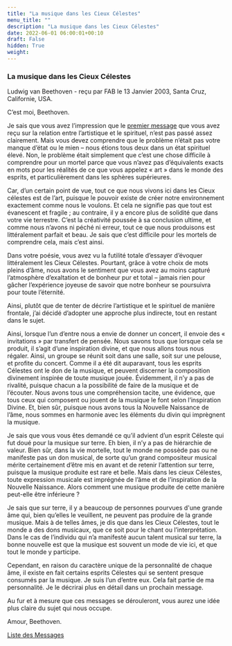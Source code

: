 ```yaml
---
title: "La musique dans les Cieux Célestes"
menu_title: ""
description: "La musique dans les Cieux Célestes"
date: 2022-06-01 06:00:01+00:10
draft: False
hidden: True
weight:
---
```

### La musique dans les Cieux Célestes

Ludwig van Beethoven - reçu par FAB le 13 Janvier 2003, Santa Cruz, Californie, USA.

C’est moi, Beethoven.

Je sais que vous avez l’impression que le [premier message](/fr-contemporary-messages/fr-contemporary-messages-by-date-order/fr-contemporary-messages-2003/fr-2003-1-10-1-fab-ludwig-van-beethoven/) que vous avez reçu sur la relation entre l’artistique et le spirituel, n’est pas passé assez clairement. Mais vous devez comprendre que le problème n’était pas votre manque d’état ou le mien – nous étions tous deux dans un état spirituel élevé. Non, le problème était simplement que c’est une chose difficile à comprendre pour un mortel parce que vous n’avez pas d’équivalents exacts en mots pour les réalités de ce que vous appelez « art » dans le monde des esprits, et particulièrement dans les sphères supérieures.

Car, d’un certain point de vue, tout ce que nous vivons ici dans les Cieux célestes est de l’art, puisque le pouvoir existe de créer notre environnement exactement comme nous le voulons. Et cela ne signifie pas que tout est évanescent et fragile ; au contraire, il y a encore plus de solidité que dans votre vie terrestre. C’est la créativité poussée à sa conclusion ultime, et comme nous n’avons ni péché ni erreur, tout ce que nous produisons est littéralement parfait et beau. Je sais que c’est difficile pour les mortels de comprendre cela, mais c’est ainsi.

Dans votre poésie, vous avez vu la futilité totale d’essayer d’évoquer littéralement les Cieux Célestes. Pourtant, grâce à votre choix de mots pleins d’âme, nous avons le sentiment que vous avez au moins capturé l’atmosphère d’exaltation et de bonheur pur et total – jamais rien pour gâcher l’expérience joyeuse de savoir que notre bonheur se poursuivra pour toute l’éternité.

Ainsi, plutôt que de tenter de décrire l’artistique et le spirituel de manière frontale, j’ai décidé d’adopter une approche plus indirecte, tout en restant dans le sujet.

Ainsi, lorsque l’un d’entre nous a envie de donner un concert, il envoie des « invitations » par transfert de pensée. Nous savons tous que lorsque cela se produit, il s’agit d’une inspiration divine, et que nous allons tous nous régaler. Ainsi, un groupe se réunit soit dans une salle, soit sur une pelouse, et profite du concert. Comme il a été dit auparavant, tous les esprits Célestes ont le don de la musique, et peuvent discerner la composition divinement inspirée de toute musique jouée. Évidemment, il n’y a pas de rivalité, puisque chacun a la possibilité de faire de la musique et de l’écouter. Nous avons tous une compréhension tacite, une évidence, que tous ceux qui composent ou jouent de la musique le font selon l’inspiration Divine. Et, bien sûr, puisque nous avons tous la Nouvelle Naissance de l’âme, nous sommes en harmonie avec les éléments du divin qui imprègnent la musique.

Je sais que vous vous êtes demandé ce qu’il advient d’un esprit Céleste qui fut doué pour la musique sur terre. Eh bien, il n’y a pas de hiérarchie de valeur. Bien sûr, dans la vie mortelle, tout le monde ne possède pas ou ne manifeste pas un don musical, de sorte qu’un grand compositeur musical mérite certainement d’être mis en avant et de retenir l’attention sur terre, puisque la musique produite est rare et belle. Mais dans les cieux Célestes, toute expression musicale est imprégnée de l’âme et de l’inspiration de la Nouvelle Naissance. Alors comment une musique produite de cette manière peut-elle être inférieure ?

Je sais que sur terre, il y a beaucoup de personnes pourvues d'une grande âme qui, bien qu’elles le veuillent, ne peuvent pas produire de la grande musique. Mais à de telles âmes, je dis que dans les Cieux Célestes, tout le monde a des dons musicaux, que ce soit pour le chant ou l’interprétation. Dans le cas de l’individu qui n’a manifesté aucun talent musical sur terre, la bonne nouvelle est que la musique est souvent un mode de vie ici, et que tout le monde y participe.

Cependant, en raison du caractère unique de la personnalité de chaque âme, il existe en fait certains esprits Célestes qui se sentent presque consumés par la musique. Je suis l’un d’entre eux. Cela fait partie de ma personnalité. Je le décrirai plus en détail dans un prochain message.

Au fur et à mesure que ces messages se dérouleront, vous aurez une idée plus claire du sujet qui nous occupe.

Amour, Beethoven.

[Liste des Messages](/fr-contemporary-messages/fr-contemporary-messages-by-date-order/fr-contemporary-messages-2003)


